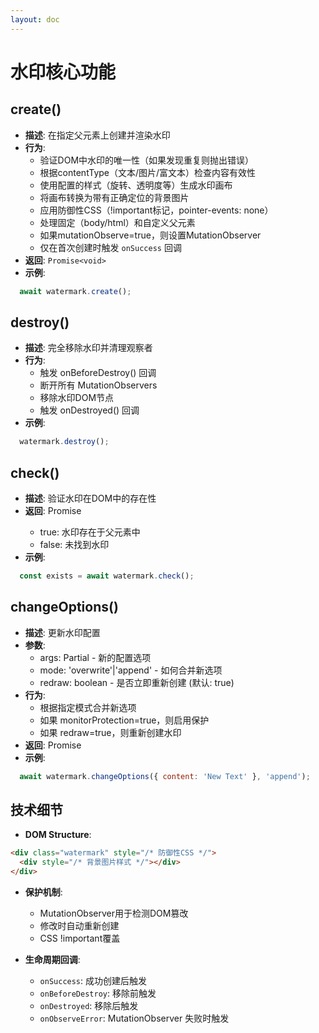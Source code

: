 ```yaml
---
layout: doc
---
```


<el-backtop></el-backtop>

# 水印核心功能

## create()
- **描述**: 在指定父元素上创建并渲染水印
- **行为**:
  - 验证DOM中水印的唯一性（如果发现重复则抛出错误）
  - 根据contentType（文本/图片/富文本）检查内容有效性
  - 使用配置的样式（旋转、透明度等）生成水印画布
  - 将画布转换为带有正确定位的背景图片
  - 应用防御性CSS（!important标记，pointer-events: none）
  - 处理固定（body/html）和自定义父元素
  - 如果mutationObserve=true，则设置MutationObserver
  - 仅在首次创建时触发 `onSuccess` 回调
- **返回**: `Promise<void>`
- **示例**:
```javascript
  await watermark.create();
```

## destroy()
- **描述**: 完全移除水印并清理观察者
- **行为**:
  - 触发 onBeforeDestroy() 回调
  - 断开所有 MutationObservers
  - 移除水印DOM节点
  - 触发 onDestroyed() 回调
- **示例**:
```javascript
  watermark.destroy();
```

## check()
- **描述**: 验证水印在DOM中的存在性
- **返回**: Promise<boolean>
  - true: 水印存在于父元素中
  - false: 未找到水印
- **示例**:
```javascript
  const exists = await watermark.check();
```

## changeOptions()
- **描述**: 更新水印配置
- **参数**:
  - args: Partial<WatermarkOptions> - 新的配置选项
  - mode: 'overwrite'|'append' - 如何合并新选项
  - redraw: boolean - 是否立即重新创建 (默认: true)
- **行为**:
  - 根据指定模式合并新选项
  - 如果 monitorProtection=true，则启用保护
  - 如果 redraw=true，则重新创建水印
- **返回**: Promise<void>
- **示例**:
```javascript
  await watermark.changeOptions({ content: 'New Text' }, 'append');
```

## 技术细节
- **DOM Structure**:
```html
<div class="watermark" style="/* 防御性CSS */">
  <div style="/* 背景图片样式 */"></div>
</div>
  ```
- **保护机制**:
  - MutationObserver用于检测DOM篡改
  - 修改时自动重新创建
  - CSS !important覆盖

- **生命周期回调**:
  - `onSuccess`: 成功创建后触发
  - `onBeforeDestroy`: 移除前触发
  - `onDestroyed`: 移除后触发
  - `onObserveError`: MutationObserver 失败时触发
